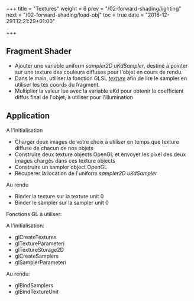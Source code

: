+++
title = "Textures"
weight = 6
prev = "/02-forward-shading/lighting"
next = "/02-forward-shading/load-obj"
toc = true
date = "2016-12-29T12:21:29+01:00"

+++

## Fragment Shader

- Ajouter une variable uniform *sampler2D uKdSampler*, destiné à pointer sur une texture des couleurs diffuses pour l'objet en cours de rendu.
- Dans le main, utiliser la fonction GLSL [*texture*](http://docs.gl/sl4/texture) afin de lire le sampler en utiliser les tex coords du fragment.
- Multiplier la valeur lue avec la variable uKd pour obtenir le coefficient diffus final de l'objet, à utiliser pour l'illumination

## Application

A l'initialisation

- Charger deux images de votre choix à utiliser en temps que texture diffuse de chacun de nos objets
- Construire deux texture objects OpenGL et envoyer les pixel des deux images chargés dans ces texture objects
- Construire un sampler object OpenGL
- Récuperer la location de l'uniform *sampler2D uKdSampler*

Au rendu

- Binder la texture sur la texture unit 0
- Binder le sampler sur la sampler unit 0

Fonctions GL à utiliser:

A l'initialisation:

- glCreateTextures
- glTextureParameteri
- glTextureStorage2D
- glCreateSamplers
- glSamplerParameteri

Au rendu:

- glBindSamplers
- glBindTextureUnit